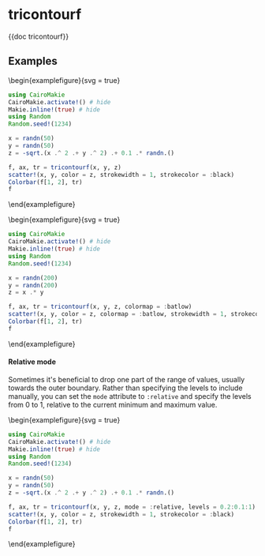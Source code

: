 # tricontourf

{{doc tricontourf}}

## Examples

\begin{examplefigure}{svg = true}
```julia
using CairoMakie
CairoMakie.activate!() # hide
Makie.inline!(true) # hide
using Random
Random.seed!(1234)

x = randn(50)
y = randn(50)
z = -sqrt.(x .^ 2 .+ y .^ 2) .+ 0.1 .* randn.()

f, ax, tr = tricontourf(x, y, z)
scatter!(x, y, color = z, strokewidth = 1, strokecolor = :black)
Colorbar(f[1, 2], tr)
f
```
\end{examplefigure}

\begin{examplefigure}{svg = true}
```julia
using CairoMakie
CairoMakie.activate!() # hide
Makie.inline!(true) # hide
using Random
Random.seed!(1234)

x = randn(200)
y = randn(200)
z = x .* y

f, ax, tr = tricontourf(x, y, z, colormap = :batlow)
scatter!(x, y, color = z, colormap = :batlow, strokewidth = 1, strokecolor = :black)
Colorbar(f[1, 2], tr)
f
```
\end{examplefigure}

#### Relative mode

Sometimes it's beneficial to drop one part of the range of values, usually towards the outer boundary.
Rather than specifying the levels to include manually, you can set the `mode` attribute
to `:relative` and specify the levels from 0 to 1, relative to the current minimum and maximum value.

\begin{examplefigure}{svg = true}
```julia
using CairoMakie
CairoMakie.activate!() # hide
Makie.inline!(true) # hide
using Random
Random.seed!(1234)

x = randn(50)
y = randn(50)
z = -sqrt.(x .^ 2 .+ y .^ 2) .+ 0.1 .* randn.()

f, ax, tr = tricontourf(x, y, z, mode = :relative, levels = 0.2:0.1:1)
scatter!(x, y, color = z, strokewidth = 1, strokecolor = :black)
Colorbar(f[1, 2], tr)
f
```
\end{examplefigure}